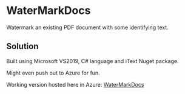 # WaterMarkDocs

Watermark an existing PDF document with some identifying text.

## Solution

Built using Microsoft VS2019, C# language and iText Nuget package.

Might even push out to Azure for fun.

Working version hosted here in Azure: [WaterMarkDocs](https://watermarkdocs.azurewebsites.net)
